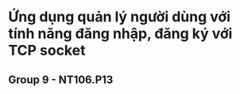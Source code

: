 # Ứng dụng quản lý người dùng với tính năng đăng nhập, đăng ký với TCP socket
## Group 9 - NT106.P13

